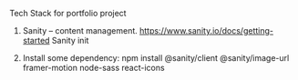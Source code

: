 Tech Stack for portfolio project
1.	Sanity – content management.
https://www.sanity.io/docs/getting-started
    Sanity init

2. Install some dependency:
npm install @sanity/client @sanity/image-url framer-motion node-sass react-icons
